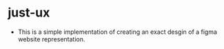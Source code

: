# just-ux

- This is a simple implementation of creating an exact desgin of a figma website representation.